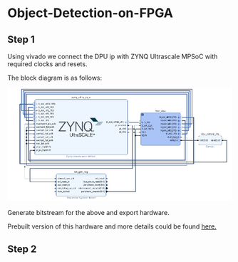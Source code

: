 # Object-Detection-on-FPGA



## Step 1

Using vivado we connect the DPU ip with ZYNQ Ultrascale MPSoC with required clocks and resets.

The block diagram is as follows:

![Hardware](hardware.png)

Generate bitstream for the above and export hardware.

Prebuilt version of this hardware and more details could be found [here.](https://github.com/Xilinx/Vitis-AI/tree/master/dsa/DPU-TRD/prj/Vivado)

## Step 2
